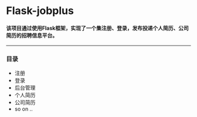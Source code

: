 # Flask-jobplus
#### 该项目通过使用Flask框架，实现了一个集注册、登录，发布投递个人简历、公司简历的招聘信息平台。
***
### 目录
* 注册
* 登录
* 后台管理
* 个人简历
* 公司简历
* so on ..

